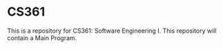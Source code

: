 # CS361
This is a repository for CS361: Software Engineering I. This repository will contain a Main Program.
